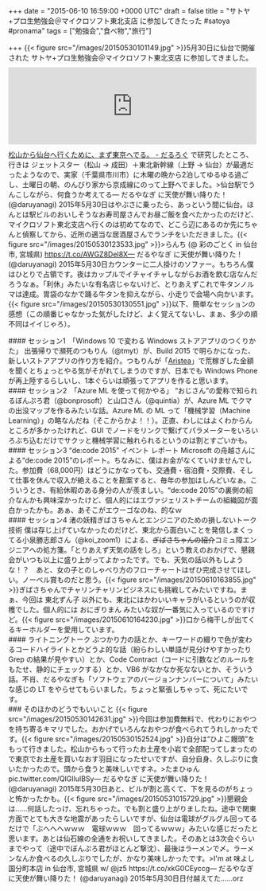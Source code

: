 
+++
date = "2015-06-10 16:59:00 +0000 UTC"
draft = false
title = "サトヤ+プロ生勉強会＠マイクロソフト東北支店 に参加してきたった #satoya #pronama"
tags = ["勉強会","食べ物","旅行"]

+++
{{< figure src="/images/20150530101149.jpg"  >}}5月30日に仙台で開催された サトヤ+プロ生勉強会＠マイクロソフト東北支店 に参加してきました。<iframe src="https://hatenablog-parts.com/embed?url=http%3A%2F%2Fpronama.azurewebsites.net%2F2015%2F05%2F11%2Fsatonama-at-microsoft-tohoku%2F" title="5/30 サトヤ+プロ生勉強会＠マイクロソフト東北支店 開催！ #satoya #pronama" class="embed-card embed-webcard" scrolling="no" frameborder="0" style="display: block; width: 100%; height: 155px; max-width: 500px; margin: 10px 0px;"></iframe><a href="https://blog.daruyanagi.jp/entry/2015/06/02/000335">松山から仙台へ行くために、まず東京へでる。 - だるろぐ</a> で研究したところ、行きは ジェットスター（松山 → 成田）＋東北新幹線（上野 → 仙台）が最適だったようなので、実家（千葉県市川市）に木曜の晩から2泊してゆるゆる過ごし、土曜日の朝、のんびり家から京成線にのって上野へでました。>仙台駅でうんこしながら、何食うか考えてる— だるやなぎ に天使が舞い降りた！ (@daruyanagi) 2015年5月30日<script async="" src="https://platform.twitter.com/widgets.js" charset="utf-8"></script>はやぶさに乗ったら、あっという間に仙台。ほんとは駅ビルのおいしそうなお寿司屋さんでお昼ご飯を食べたかったのだけど、マイクロソフト東北支店へ行くのは初めてなので、どこら辺にあるのか先にちゃんと偵察してから、近所の適当な居酒屋さんでランチをいただきました。{{< figure src="/images/20150530123533.jpg"  >}}>らんち (@ 彩のごとく in 仙台市, 宮城県) https://t.co/AWGZ8DeI8X— だるやなぎ に天使が舞い降りた！ (@daruyanagi) 2015年5月30日<script async="" src="https://platform.twitter.com/widgets.js" charset="utf-8"></script>カウンターに二人掛けのソファー。もちろん僕はひとりで占領です。夜はカップルでイチャイチャしながらお酒を飲む店なんだろうなぁ。「利休」みたいな有名店じゃないけど、とりあえずこれで牛タンノルマは達成。胃袋のなかで踊る牛タンを抑えながら、小走りで会場へ向かいます。{{< figure src="/images/20150530130551.jpg"  >}}以下、簡単なセッションの感想（この順番じゃなかった気がしたけど、よく覚えてないし、まぁ、多少の順不同はイイじゃろ）。

<div class="section">
    #### セッション1　「Windows 10 で変わる Windows ストアアプリのつくりかた」
    出張帰りで瀕死のつもりん（@tmyt）が、Build 2015 で明らかになった、新しいストアアプリの作り方を紹介。つもりんが「<a href="http://apps.microsoft.com/windows/ja-jp/app/aristea/88e09e92-fdc4-4510-96d9-649f20ad8ecf">Aristea</a>」で荒稼ぎした金額を聞くとちょっとやる気がそがれてしまうのですが、日本でも Windows Phone が再上陸するらしいし、1本ぐらいは頑張ってアプリを作ると思います。

</div>
<div class="section">
    #### セッション2　「Azure ML を使って何かやる」
    “おじさん”の愛称で知られるぼんぷろ君（@bonprosoft）と山口さん（@quintia）が、Azure ML でクマの出没マップを作るみたいな話。Azure ML の ML って「機械学習（Machine Learning）」の略なんだね（そこからかよ！！）。正直、わしにはよくわからんところが多かったけれど、GUI でノードをリンクで繋げてパラメーターをいろいろぶち込むだけでサクッと機械学習に触れられるというのは割とすごいかも。

</div>
<div class="section">
    #### セッション3 “de:code 2015” イベント レポート
    Microsoft の舟越さんによる“de:code 2015”のレポート。ちなみに、僕はお金がなくていけませんでした。参加費（68,000円）はどうにかなっても、交通費・宿泊費・交際費、そして仕事を休んで収入が絶えることを勘案すると、毎年の参加はしんどいなぁ。こういうとき、有給休暇のある身分の人が羨ましい。“de:code 2015”の裏側の紹介なんかも興味深かったけど、個人的にはエヴァジェリストチームの組織図が面白かったかも。あぁ、あそこがエウーゴなのね、的なｗ

</div>
<div class="section">
    #### セッション4 渚の妖精ぎばさちゃんとエンジニアのための損しないトーク技術
    僕は存じ上げていなかったのだけど、東北から面白いことを発信しまくってる小泉勝志郎さん（@koi_zoom1）による、<s>ぎばさちゃんの紹介</s>コミュ障エンジニアへの処方箋。「とりあえず天気の話をしろ」という教えのおかげで、懇親会がいつも以上に盛り上がってよかったです。でも、天気の話以外もしような！？　あと、女の子とのしゃべり方のフローチャートはぜひ完成させてほしい。ノーベル賞ものだと思う。{{< figure src="/images/20150610163855.jpg"  >}}ぎばさちゃんでチャリンチャリンビジネスにも挑戦してみたいですね。まぁ、今回は 東北ずん子 以外にも、東北にはかわいいキャラがいるというのが収穫でした。個人的には おにぎりまん みたいな奴が一番気に入っているのですけど。{{< figure src="/images/20150610164230.jpg"  >}}口から梅干しが出てくるキーホルダーを愛用しています。

</div>
<div class="section">
    #### ライトニングトーク
    ぶつかり力の話とか、キーワードの綴りで色が変わるコードハイライトとかどうよ的な話（紛らわしい単語が見分けやすかったり Grep の結果が見やすい）とか、Code Contract（コードに引数などのルールをもたせ、静的にチェックする）とか、VB6 がなかなか死なないとか、そういう話。不肖、だるやなぎも「ソフトウェアのバージョンナンバーについて」みたいな感じの LT をやらせてもらいました。ちょっと緊張しちゃって、死にたいです。

</div>
<div class="section">
    ### そのほかのどうでもいいこと
    {{< figure src="/images/20150530142631.jpg"  >}}今回は参加費無料で、代わりにおやつを持ち寄るキマリでした。おかげでいろんなおやつが食べられてうれしかったです。{{< figure src="/images/20150530152524.jpg"  >}}自分は“ひよこ饅頭”をもって行きました。松山からもって行ったお土産を小岩で全部配ってしまったので東京でお土産を買いなおす羽目になったせいですが、自分自身、久しぶりに食いたかったので。頭から食うと美味しいですネ。>たまひゅん pic.twitter.com/QlGIluIBSy— だるやなぎ に天使が舞い降りた！ (@daruyanagi) 2015年5月30日<script async="" src="https://platform.twitter.com/widgets.js" charset="utf-8"></script>あと、ビルが割と高くて、下を見るのがちょっと怖かったかも。{{< figure src="/images/20150531015729.jpg"  >}}懇親会は……何話したっけ、忘れちゃった。でも割と盛り上がりましたね。途中で関東方面でとても大きな地震があったらしいですが、仙台は電球がグルグル回ってるだけで「ぶへへへｗｗｗ　電球ｗｗｗ　回ってるｗｗｗ」みたいな感じだったと思います。あとは仙石線の全通をお祝いしてきました。そのあとは3次会ぐらいまでやって（途中でぼんぷろ君がほとんど撃沈）、最後はラーメンで〆。ラーメンなんか食べるの久しぶりでしたが、かなり美味しかったです。>I&#39;m at 味よし 国分町本店 in 仙台市, 宮城県 w/ @jz5 https://t.co/xkG0CEyccg— だるやなぎ に天使が舞い降りた！ (@daruyanagi) 2015年5月30日<script async="" src="https://platform.twitter.com/widgets.js" charset="utf-8"></script>日付越えてた……orz

</div>


